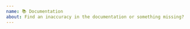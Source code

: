 ```yaml
---
name: 📚 Documentation
about: Find an inaccuracy in the documentation or something missing?
---
```


<!---
Thanks for filing an issue 😄 ! Before you submit, please read the following:

Search open/closed issues before submitting since someone might have asked the same thing before!
-->

<!-- Love Aurelia? Please consider supporting our collective:
👉  https://opencollective.com/aurelia -->
